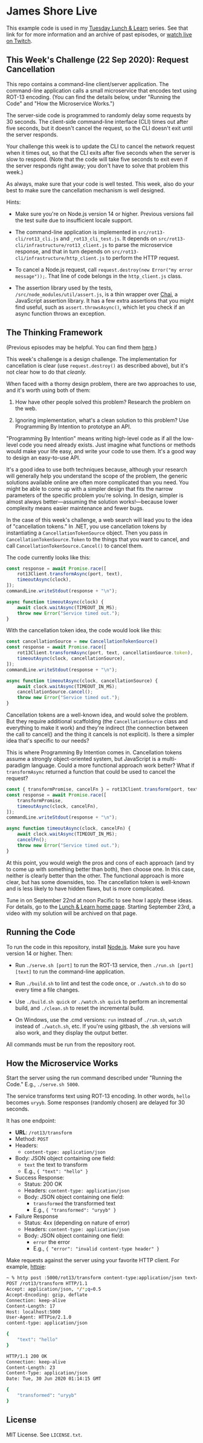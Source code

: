 James Shore Live
================

This example code is used in my [Tuesday Lunch & Learn](https://www.jamesshore.com/v2/projects/lunch-and-learn) series. See that link for for more information and an archive of past episodes, or [watch live on Twitch](https://www.twitch.tv/jamesshorelive).


This Week's Challenge (22 Sep 2020): Request Cancellation
---------------------

This repo contains a command-line client/server application. The command-line application calls a small microservice that encodes text using ROT-13 encoding. (You can find the details below, under "Running the Code" and "How the Microservice Works.")

The server-side code is programmed to randomly delay some requests by 30 seconds. The client-side command-line interface (CLI) times out after five seconds, but it doesn't cancel the request, so the CLI doesn't exit until the server responds.

Your challenge this week is to update the CLI to cancel the network request when it times out, so that the CLI exits after five seconds when the server is slow to respond. (Note that the code will take five seconds to exit even if the server responds right away; you don't have to solve that problem this week.)

As always, make sure that your code is well tested. This week, also do your best to make sure the cancellation mechanism is well designed.

Hints:

* Make sure you're on Node.js version 14 or higher. Previous versions fail the test suite due to insufficient locale support.

* The command-line application is implemented in `src/rot13-cli/rot13_cli.js` and `_rot13_cli_test.js`. It depends on `src/rot13-cli/infrastructure/rot13_client.js` to parse the microservice response, and that in turn depends on `src/rot13-cli/infrastructure/http_client.js` to perform the HTTP request.

* To cancel a Node.js request, call `request.destroy(new Error("my error message"));`. That line of code belongs in the `http_client.js` class.

* The assertion library used by the tests, `/src/node_modules/util/assert.js`, is a thin wrapper over [Chai](https://www.chaijs.com/api/assert/), a JavaScript assertion library. It has a few extra assertions that you might find useful, such as `assert.throwsAsync()`, which let you check if an async function throws an exception.


The Thinking Framework
----------------------

(Previous episodes may be helpful. You can find them [here](https://www.jamesshore.com/v2/projects/lunch-and-learn).)

This week's challenge is a design challenge. The implementation for cancellation is clear (use `request.destroy()` as described above), but it's not clear how to do that *cleanly.*

When faced with a thorny design problem, there are two approaches to use, and it's worth using both of them:

1. How have other people solved this problem? Research the problem on the web.

2. Ignoring implementation, what's a clean solution to this problem? Use Programming By Intention to prototype an API.

"Programming By Intention" means writing high-level code as if all the low-level code you need already exists. Just imagine what functions or methods would make your life easy, and write your code to use them. It's a good way to design an easy-to-use API.

It's a good idea to use both techniques because, although your research will generally help you understand the scope of the problem, the generic solutions available online are often more complicated than you need. You might be able to come up with a simpler design that fits the narrow parameters of the specific problem you're solving. In design, simpler is almost always better—assuming the solution works!—because lower complexity means easier maintenance and fewer bugs.

In the case of this week's challenge, a web search will lead you to the idea of "cancellation tokens." In .NET, you use cancellation tokens by instantiating a `CancellationTokenSource` object. Then you pass in `CancellationTokenSource.Token` to the things that you want to cancel, and call `CancellationTokenSource.Cancel()` to cancel them.

The code currently looks like this:

```javascript
const response = await Promise.race([
	rot13Client.transformAsync(port, text),
	timeoutAsync(clock),
]);
commandLine.writeStdout(response + "\n");

async function timeoutAsync(clock) {
	await clock.waitAsync(TIMEOUT_IN_MS);
	throw new Error("Service timed out.");
}
```

With the cancellation token idea, the code would look like this:

```javascript
const cancellationSource = new CancellationTokenSource()
const response = await Promise.race([
	rot13Client.transformAsync(port, text, cancellationSource.token),
	timeoutAsync(clock, cancellationSource),
]);
commandLine.writeStdout(response + "\n");

async function timeoutAsync(clock, cancellationSource) {
	await clock.waitAsync(TIMEOUT_IN_MS);
	cancellationSource.cancel();
	throw new Error("Service timed out.");
}
```

Cancellation tokens are a well-known idea, and would solve the problem. But they require additional scaffolding (the `CancellationSource` class and everything to make it work) and they're indirect (the connection between the call to cancel() and the thing it cancels is not explicit). Is there a simpler idea that's specific to our needs?

This is where Programming By Intention comes in. Cancellation tokens assume a strongly object-oriented system, but JavaScript is a multi-paradigm language. Could a more functional approach work better? What if `transformAsync` returned a function that could be used to cancel the request?

```javascript
const { transformPromise, cancelFn } = rot13Client.transform(port, text);
const response = await Promise.race([
	transformPromise,
	timeoutAsync(clock, cancelFn),
]);
commandLine.writeStdout(response + "\n");

async function timeoutAsync(clock, cancelFn) {
	await clock.waitAsync(TIMEOUT_IN_MS);
	cancelFn();
	throw new Error("Service timed out.");
}
```

At this point, you would weigh the pros and cons of each approach (and try to come up with something better than both), then choose one. In this case, neither is clearly better than the other. The functional approach is more clear, but has some downsides, too. The cancellation token is well-known and is less likely to have hidden flaws, but is more complicated.

Tune in on September 22nd at noon Pacific to see how I apply these ideas. For details, go to the [Lunch & Learn home page](https://www.jamesshore.com/v2/projects/lunch-and-learn). Starting September 23rd, a video with my solution will be archived on that page.


Running the Code
----------------

To run the code in this repository, install [Node.js](http://nodejs.org). Make sure you have version 14 or higher. Then:

* Run `./serve.sh [port]` to run the ROT-13 service, then `./run.sh [port] [text]` to run the command-line application.

* Run `./build.sh` to lint and test the code once, or `./watch.sh` to do so every time a file changes.

* Use `./build.sh quick` or `./watch.sh quick` to perform an incremental build, and `./clean.sh` to reset the incremental build.

* On Windows, use the .cmd versions: `run` instead of `./run.sh`, `watch` instead of `./watch.sh`, etc. If you're using gitbash, the .sh versions will also work, and they display the output better.

All commands must be run from the repository root.


How the Microservice Works
--------------------------

Start the server using the run command described under "Running the Code." E.g., `./serve.sh 5000`.

The service transforms text using ROT-13 encoding. In other words, `hello` becomes `uryyb`. Some responses (randomly chosen) are delayed for 30 seconds.

It has one endpoint:

* **URL**: `/rot13/transform`
* Method: `POST`
* Headers:
	* `content-type: application/json`
* Body: JSON object containing one field:
  * `text` the text to transform
  * E.g., `{ "text": "hello" }`
* Success Response:
	* Status: 200 OK
	* Headers: `content-type: application/json`
	* Body: JSON object containing one field:
		* `transformed` the transformed text
		* E.g., `{ "transformed": "uryyb" }`
* Failure Response
	* Status: 4xx (depending on nature of error)
	* Headers: `content-type: application/json`
	* Body: JSON object containing one field:
		* `error` the error
		* E.g., `{ "error": "invalid content-type header" }`

Make requests against the server using your favorite HTTP client. For example, [httpie](https://httpie.org/):

```sh
~ % http post :5000/rot13/transform content-type:application/json text=hello -v
POST /rot13/transform HTTP/1.1
Accept: application/json, */*;q=0.5
Accept-Encoding: gzip, deflate
Connection: keep-alive
Content-Length: 17
Host: localhost:5000
User-Agent: HTTPie/2.1.0
content-type: application/json

{
    "text": "hello"
}

HTTP/1.1 200 OK
Connection: keep-alive
Content-Length: 23
Content-Type: application/json
Date: Tue, 30 Jun 2020 01:14:15 GMT

{
    "transformed": "uryyb"
}
```


License
-------

MIT License. See `LICENSE.txt`.